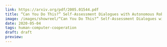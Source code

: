 ```yaml
---
link: https://arxiv.org/pdf/2005.01544.pdf
title: “Can You Do This?” Self-Assessment Dialogues with Autonomous Robots Before, During, and After a Mission
image: /images/showreel/“Can You Do This?” Self-Assessment Dialogues with Autonomous Robots Before, During, and After a Mission.jpg
date: 2020-05-04
tags: human-computer-cooperation
draft: draft
preview:
---
```



